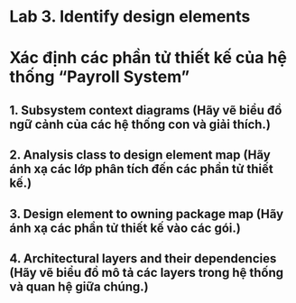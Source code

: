 # Lab 3. Identify design elements
# Xác định các phần tử thiết kế của hệ thống “Payroll System”
## 1. Subsystem context diagrams (Hãy vẽ biểu đồ ngữ cảnh của các hệ thống con và giải thích.)
## 2. Analysis class to design element map (Hãy ánh xạ các lớp phân tích đến các phần tử thiết kế.)
## 3. Design element to owning package map (Hãy ánh xạ các phần tử thiết kế vào các gói.)
## 4. Architectural layers and their dependencies (Hãy vẽ biểu đồ mô tả các layers trong hệ thống và quan hệ giữa chúng.)



